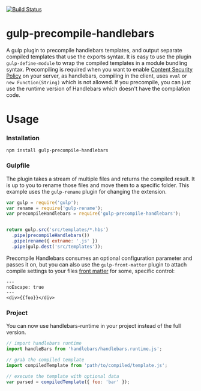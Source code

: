 [![Build Status](https://travis-ci.org/justusromijn/gulp-precompile-handlebars.svg?branch=master)](https://travis-ci.org/justusromijn/gulp-precompile-handlebars)

# gulp-precompile-handlebars

A gulp plugin to precompile handlebars templates, and output separate compiled templates that use the exports syntax. It is easy to use the plugin `gulp-define-module` to wrap the compiled templates in a module bundling syntax. Precompiling is required when you want to enable [Content Security Policy][csp] on your server, as handlebars, compiling in the client, uses `eval` or `new Function(String)` which is not allowed. If you precompile, you can just use the runtime version of Handlebars which doesn't have the compilation code.

# Usage

### Installation
```
npm install gulp-precompile-handlebars
```

### Gulpfile

The plugin takes a stream of multiple files and returns the compiled result. It is up to you to rename those files and move them to a specific folder. This example uses the `gulp-rename` plugin for changing the extension.
``` javascript
var gulp = require('gulp');
var rename = require('gulp-rename');
var precompileHandlebars = require('gulp-precompile-handlebars');


return gulp.src('src/templates/*.hbs')
  .pipe(precompileHandlebars())
  .pipe(rename({ extname: '.js' })
  .pipe(gulp.dest('src/templates'));
```

Precompile Handlebars consumes an optional configuration parameter and passes it on, but you can also use the `gulp-front-matter` plugin to attach compile settings to your files [front matter][frontmatter] for some, specific control:
```
---
noEscape: true
---
<div>{{foo}}</div>
```

### Project

You can now use handlebars-runtime in your project instead of the full version.

``` javascript
// import handlebars runtime
import handleBars from 'handlebars/handlebars.runtime.js';

// grab the compiled template
import compiledTemplate from 'path/to/compiled/template.js';

// execute the template with optional data
var parsed = compiledTemplate({ foo: 'bar' });
```


[csp]: https://w3c.github.io/webappsec-csp/  "W3C Content Security Policy"
[frontmatter]: https://jekyllrb.com/docs/frontmatter/ "Front Matter explanation"